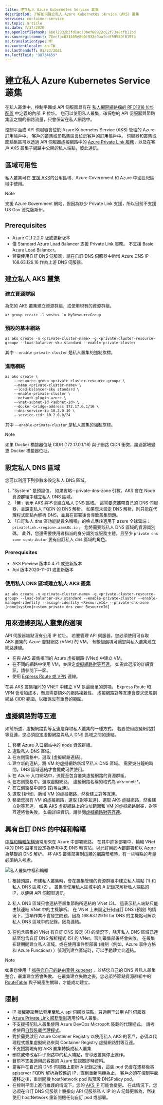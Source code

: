 ```yaml
---
title: 建立私人 Azure Kubernetes Service 叢集
description: 了解如何建立私人 Azure Kubernetes Service (AKS) 叢集
services: container-service
ms.topic: article
ms.date: 7/17/2020
ms.openlocfilehash: 66072032b3fd1ac33bef60922c62f73a8cfb11bd
ms.sourcegitcommit: 78ecfbc831405e8d0f932c9aafcdf59589f81978
ms.translationtype: MT
ms.contentlocale: zh-TW
ms.lasthandoff: 01/23/2021
ms.locfileid: "98734659"
---
```

# <a name="create-a-private-azure-kubernetes-service-cluster"></a>建立私人 Azure Kubernetes Service 叢集

在私人叢集中，控制平面或 API 伺服器具有在 [私人網際網路檔的 RFC1918 位址配置](https://tools.ietf.org/html/rfc1918) 中定義的內部 IP 位址。 您可以使用私人叢集，確保您的 API 伺服器與節點集區之間的網路流量，只會保留在私人網路中。

控制平面或 API 伺服器會位於 Azure Kubernetes Service (AKS) 管理的 Azure 訂用帳戶中。 客戶的叢集或節點集區會位於客戶的訂用帳戶中。 伺服器和叢集或節點集區可以透過 API 伺服器虛擬網路中的 [Azure Private Link 服務][private-link-service]，以及在客戶 AKS 叢集子網路中公開的私人端點，彼此通訊。

## <a name="region-availability"></a>區域可用性

私人叢集可在 [支援 AKS](https://azure.microsoft.com/global-infrastructure/services/?products=kubernetes-service)的公用區域、Azure Government 和 Azure 中國世紀區域中使用。

> [!NOTE]
> 支援 Azure Government 網站，但因為缺少 Private Link 支援，所以目前不支援 US Gov 德克薩斯州。

## <a name="prerequisites"></a>Prerequisites

* Azure CLI 2.2.0 版或更新版本
* 僅 Standard Azure Load Balancer 支援 Private Link 服務。 不支援 Basic Azure Load Balancer。  
* 若要使用自訂 DNS 伺服器，請在自訂 DNS 伺服器中新增 Azure DNS IP 168.63.129.16 作為上游 DNS 伺服器。

## <a name="create-a-private-aks-cluster"></a>建立私人 AKS 叢集

### <a name="create-a-resource-group"></a>建立資源群組

為您的 AKS 叢集建立資源群組，或使用現有的資源群組。

```azurecli-interactive
az group create -l westus -n MyResourceGroup
```

### <a name="default-basic-networking"></a>預設的基本網路 

```azurecli-interactive
az aks create -n <private-cluster-name> -g <private-cluster-resource-group> --load-balancer-sku standard --enable-private-cluster  
```
其中 `--enable-private-cluster` 是私人叢集的強制旗標。 

### <a name="advanced-networking"></a>進階網路  

```azurecli-interactive
az aks create \
    --resource-group <private-cluster-resource-group> \
    --name <private-cluster-name> \
    --load-balancer-sku standard \
    --enable-private-cluster \
    --network-plugin azure \
    --vnet-subnet-id <subnet-id> \
    --docker-bridge-address 172.17.0.1/16 \
    --dns-service-ip 10.2.0.10 \
    --service-cidr 10.2.0.0/24 
```
其中 `--enable-private-cluster` 是私人叢集的強制旗標。 

> [!NOTE]
> 如果 Docker 橋接器位址 CIDR (172.17.0.1/16) 與子網路 CIDR 衝突，請適當地變更 Docker 橋接器位址。

## <a name="configure-private-dns-zone"></a>設定私人 DNS 區域

您可以利用下列參數來設定私人 DNS 區域。

1. "System" 是預設值。 如果省略--private-dns-zone 引數，AKS 會在 Node 資源群組中建立私人 DNS 區域。
2. 「無」表示 AKS 將不會建立私人 DNS 區域。  這需要您攜帶自己的 DNS 伺服器，並設定私人 FQDN 的 DNS 解析。  如果您未設定 DNS 解析，則只能在代理程式節點內解析 DNS，並且在部署後會導致叢集問題。
3. 「自訂私人 dns 區功能變數名稱稱」的格式應該適用于 azure 全球雲端： `privatelink.<region>.azmk8s.io` 。 您將需要該私人 DNS 區域的資源識別碼。  此外，您還需要使用者指派的身分識別或服務主體，且至少 `private dns zone contributor` 要有自訂私人 dns 區域的角色。

### <a name="prerequisites"></a>Prerequisites

* AKS Preview 版本0.4.71 或更新版本
* Api 版本2020-11-01 或更新版本

### <a name="create-a-private-aks-cluster-with-private-dns-zone"></a>使用私人 DNS 區域建立私人 AKS 叢集

```azurecli-interactive
az aks create -n <private-cluster-name> -g <private-cluster-resource-group> --load-balancer-sku standard --enable-private-cluster --enable-managed-identity --assign-identity <ResourceId> --private-dns-zone [none|system|custom private dns zone ResourceId]
```
## <a name="options-for-connecting-to-the-private-cluster"></a>用來連線到私人叢集的選項

API 伺服器端點沒有公用 IP 位址。 若要管理 API 伺服器，您必須使用可存取 AKS 叢集的 Azure 虛擬網路 (VNet) 的 VM。 有數個選項可讓您與私人叢集建立網路連線。

* 在與 AKS 叢集相同的 Azure 虛擬網路 (VNet) 中建立 VM。
* 在不同的網路中使用 VM，並設定[虛擬網路對等互連][virtual-network-peering]。  如需此選項的詳細資訊，請參閱下一節。
* 使用 [Express Route 或 VPN][express-route-or-VPN] 連線。

在與 AKS 叢集相同的 VNET 中建立 VM 是最簡單的選項。  Express Route 和 VPN 會增加成本，而且需要額外的網路複雜性。  虛擬網路對等互連會要求您規劃網路 CIDR 範圍，以確保沒有重疊的範圍。

## <a name="virtual-network-peering"></a>虛擬網路對等互連

如前所述，虛擬網路對等互連是存取私人叢集的一種方式。 若要使用虛擬網路對等互連，您必須設定虛擬網路與私人 DNS 區域之間的連結。
    
1. 移至 Azure 入口網站中的 node 資源群組。  
2. 選取私人 DNS 區域。   
3. 在左側窗格中，選取 [虛擬網路連結]。  
4. 建立新的連結，將 VM 的虛擬網路新增至私人 DNS 區域。 需要幾分鐘的時間，DNS 區域連結才會變成可供使用。  
5. 在 Azure 入口網站中，流覽至包含叢集虛擬網路的資源群組。  
6. 在右側窗格中，選取虛擬網路。 虛擬網路名稱的格式為 aks-vnet-\*。  
7. 在左側窗格中選取 [對等互連]。  
8. 選取 [新增]、新增 VM 的虛擬網路，然後建立對等互連。  
9. 移至您擁有 VM 的虛擬網路，選取 [對等互連]、選取 AKS 虛擬網路，然後建立對等互連。 如果 AKS 虛擬網路上的位址範圍和 VM 的虛擬網路衝突，對等互連將會失敗。 如需詳細資訊，請參閱[虛擬網路對等互連][virtual-network-peering]。

## <a name="hub-and-spoke-with-custom-dns"></a>具有自訂 DNS 的中樞和輪輻

[中樞和輪輻架構](/azure/architecture/reference-architectures/hybrid-networking/hub-spoke)通常用來在 Azure 中部署網路。 在其中許多部署中，輪輻 VNet 中的 DNS 設定會設定為參考中央 DNS 轉寄站，以允許用於內部部署和以 Azure 為基礎的 DNS 解析。 將 AKS 叢集部署到這類的網路環境時，有一些特殊的考量必須納入考慮。

![私人叢集中樞和輪輻](media/private-clusters/aks-private-hub-spoke.png)

1. 根據預設，布建私人叢集時，會在叢集管理的資源群組中建立私人端點 (1) 和私人 DNS 區域 (2) 。 叢集會使用私人區域中的 A 記錄來解析私人端點的 IP，以便與 API 伺服器通訊。

2. 私人 DNS 區域只會連結至叢集節點所連結的 VNet (3)。 這表示私人端點只能由該連結 VNet 中的主機解析。 在 VNet 上未設定任何自訂 DNS (預設) 的情況下，這項作業不會發生問題，因為 168.63.129.16 for DNS 的主機點可解決私人 DNS 區域中的記錄，因為連結。

3. 在包含叢集的 VNet 有自訂 DNS 設定 (4) 的情況下，除非私人 DNS 區域已連結至包含自訂 DNS 解析程式 (5) 的 VNet，否則叢集部署將會失敗。 在叢集布建期間建立私人區域，或在使用事件型部署 (機制（例如，Azure 事件方格和 Azure Functions) ）偵測到建立區域時，可以手動建立此連結。

> [!NOTE]
> 如果您使用「 [攜帶您自己的路由表與 kubenet](./configure-kubenet.md#bring-your-own-subnet-and-route-table-with-kubenet) ，並將您自己的 DNS 與私人叢集整合，叢集建立將會失敗。 在叢集建立失敗之後，您必須將節點資源群組中的 [RouteTable](./configure-kubenet.md#bring-your-own-subnet-and-route-table-with-kubenet) 與子網產生關聯，才能成功建立。

## <a name="limitations"></a>限制 
* IP 授權範圍無法套用至私人 api 伺服器端點，只適用于公用 API 伺服器
* [Azure Private Link 服務限制][private-link-service]適用於私人叢集。
* 不支援搭配私人叢集使用 Azure DevOps Microsoft 裝載的代理程式。 請考慮使用[自我裝載代理程式](/azure/devops/pipelines/agents/agents?preserve-view=true&tabs=browser&view=azure-devops)。 
* 對於需要啟用 Azure Container Registry 以使用私人 AKS 的客戶，必須以代理程式叢集虛擬網路來與 Container Registry 虛擬網路對等互連。
* 不支援將現有的 AKS 叢集轉換成私人叢集
* 刪除或修改客戶子網路中的私人端點，會導致叢集停止運作。 
* 目前不支援適用於容器的 Azure 監視器即時資料。
* 當客戶在自己的 DNS 伺服器上更新 A 記錄之後，這些 pod 仍會在遷移後將 apiserver FQDN 解析為較舊的 IP，直到重新開機為止。 客戶必須在控制平面遷移之後，重新開機 hostNetwork pod 和預設 DNSPolicy pod。
* 在控制平面上進行維護的情況下，您的 [AKS IP](./limit-egress-traffic.md) 可能會變更。 在此情況下，您必須在自訂 DNS 伺服器上將指向 API 伺服器私人 IP 的 A 記錄更新為，然後使用 hostNetwork 重新開機任何自訂 pod 或部署。

<!-- LINKS - internal -->
[az-provider-register]: /cli/azure/provider?view=azure-cli-latest#az-provider-register
[az-feature-list]: /cli/azure/feature?view=azure-cli-latest#az-feature-list
[az-extension-add]: /cli/azure/extension#az-extension-add
[az-extension-update]: /cli/azure/extension#az-extension-update
[private-link-service]: ../private-link/private-link-service-overview.md#limitations
[virtual-network-peering]: ../virtual-network/virtual-network-peering-overview.md
[azure-bastion]: ../bastion/tutorial-create-host-portal.md
[express-route-or-vpn]: ../expressroute/expressroute-about-virtual-network-gateways.md
[devops-agents]: /azure/devops/pipelines/agents/agents?view=azure-devops
[availability-zones]: availability-zones.md
